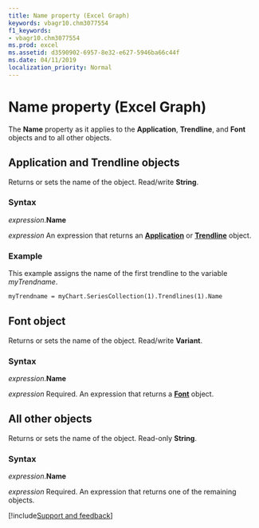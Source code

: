 ```yaml
---
title: Name property (Excel Graph)
keywords: vbagr10.chm3077554
f1_keywords:
- vbagr10.chm3077554
ms.prod: excel
ms.assetid: d3590902-6957-8e32-e627-5946ba66c44f
ms.date: 04/11/2019
localization_priority: Normal
---
```



# Name property (Excel Graph)

The **Name** property as it applies to the **Application**, **Trendline**, and **Font** objects and to all other objects.

## Application and Trendline objects

Returns or sets the name of the object. Read/write **String**.

### Syntax

_expression_.**Name**

_expression_ An expression that returns an **[Application](excel.application-graph-object.md)** or **[Trendline](excel.trendline-graph-object.md)** object.


### Example

This example assigns the name of the first trendline to the variable _myTrendname_.

```vb
myTrendname = myChart.SeriesCollection(1).Trendlines(1).Name
```

## Font object

Returns or sets the name of the object. Read/write **Variant**.

### Syntax

_expression_.**Name**

_expression_ Required. An expression that returns a **[Font](excel.font-graph-object.md)** object.



## All other objects

Returns or sets the name of the object. Read-only **String**.

### Syntax

_expression_.**Name**

_expression_ Required. An expression that returns one of the remaining objects.




[!include[Support and feedback](~/includes/feedback-boilerplate.md)]